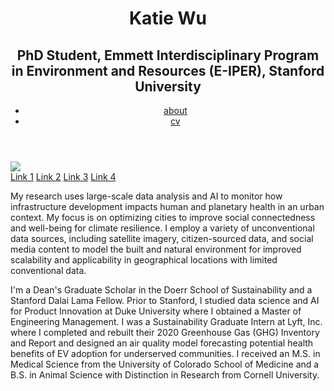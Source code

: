 <html>
<head>
  <link rel="stylesheet" type="text/css" href="CSS/styles.css">
</head>
  <body>
    <header>
     <div class="header-container">
      <h1>Katie Wu</h1>
      <h2>PhD Student, Emmett Interdisciplinary Program in Environment and Resources (E-IPER), Stanford University</h2>
        <nav>
          <ul>
            <li><a href="#about">about</a></li>
            <li><a href="cv/Wu_Katherine_CV.pdf" target="_blank">cv</a></li>
          </ul>
        </nav>
      </div>
    </header>
     <img src="./img:/headshot3.png"/>
     <div class="sidenav">
      <a href="#">Link 1</a>
      <a href="#">Link 2</a>
      <a href="#">Link 3</a>
      <a href="#">Link 4</a>
    </div>
    <main>
      <p>My research uses large-scale data analysis and AI to monitor how infrastructure development impacts human and planetary health in an urban context. My focus is on optimizing cities to improve social connectedness and well-being for climate resilience. I employ a variety of unconventional data sources, including satellite imagery, citizen-sourced data, and social media content to model the built and natural environment for improved scalability and applicability in geographical locations with limited conventional data. </p> 
      <p>I'm a Dean's Graduate Scholar in the Doerr School of Sustainability and a Stanford Dalai Lama Fellow. Prior to Stanford, I studied data science and AI for Product Innovation at Duke University where I obtained a Master of Engineering Management. I was a Sustainability Graduate Intern at Lyft, Inc. where I completed and rebuilt their 2020 Greenhouse Gas (GHG) Inventory and Report and designed an air quality model forecasting potential health benefits of EV adoption for underserved communities. I received an M.S. in Medical Science from the University of Colorado School of Medicine and a B.S. in Animal Science with Distinction in Research from Cornell University. </p>
    </main>
  </body>
</html>
